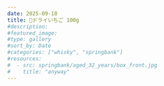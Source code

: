 ```yaml
---
date: 2025-09-18
title: 🍓ドライいちご 100g
#description: 
#featured_image: 
#type: gallery
#sort_by: Date
#categories: ["whisky", "springbank"]
#resources:
#  - src: springbank/aged_32_years/box_front.jpg
#    title: "anyway"
---
```

